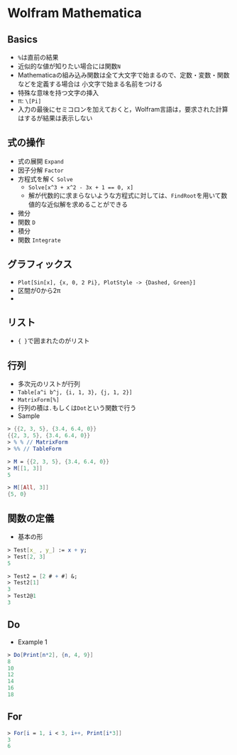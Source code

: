 # Wolfram Mathematica

## Basics
* `%`は直前の結果
* 近似的な値が知りたい場合には関数`N`
* Mathematicaの組み込み関数は全て大文字で始まるので、定数・変数・関数などを定義する場合は 小文字で始まる名前をつける
* 特殊な意味を持つ文字の挿入
 * π: `\[Pi]`
* 入力の最後にセミコロンを加えておくと，Wolfram言語は，要求された計算はするが結果は表示しない

## 式の操作
* 式の展開 `Expand`
* 因子分解 `Factor`
* 方程式を解く `Solve`
  * `Solve[x^3 + x^2 - 3x + 1 == 0, x]`
  * 解が代数的に求まらないような方程式に対しては、`FindRoot`を用いて数値的な近似解を求めることができる
* 微分
 * 関数 `D`
* 積分
 * 関数 `Integrate`

## グラフィックス
* `Plot[Sin[x], {x, 0, 2 Pi}, PlotStyle -> {Dashed, Green}]`
 * 区間が0から2π
 * 
 
## リスト
* `{ }`で囲まれたのがリスト

## 行列
* 多次元のリストが行列
* `Table[a^i b^j, {i, 1, 3}, {j, 1, 2}]`
 * `MatrixForm[%]`
* 行列の積は`.`もしくは`Dot`という関数で行う
* Sample
```mathematica
> {{2, 3, 5}, {3.4, 6.4, 0}} 
{{2, 3, 5}, {3.4, 6.4, 0}}
> % % // MatrixForm
> %% // TableForm

> M = {{2, 3, 5}, {3.4, 6.4, 0}} 
> M[[1, 3]]
5

> M[[All, 3]]
{5, 0}
```

## 関数の定儀
* 基本の形
```mathematica
> Test[x_ , y_] := x + y;
> Test[2, 3]
5
```
```mathematica
> Test2 = [2 # + #] &;
> Test2[1]
3
> Test2@1
3
```

## Do
* Example 1
```mathematica
> Do[Print[n*2], {n, 4, 9}]
8
10
12
14
16
18
```

## For
```mathematica
> For[i = 1, i < 3, i++, Print[i*3]]
3
6
```



